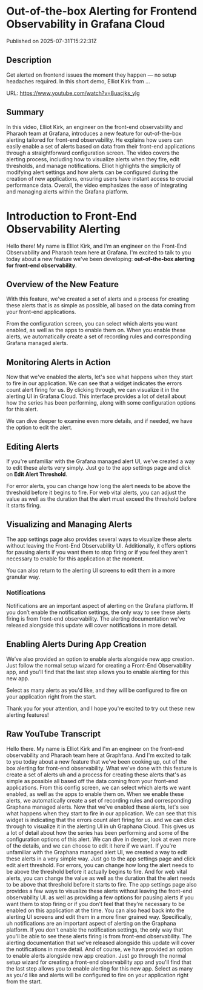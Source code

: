 # Out-of-the-box Alerting for Frontend Observability in Grafana Cloud

Published on 2025-07-31T15:22:31Z

## Description

Get alerted on frontend issues the moment they happen — no setup headaches required. In this short demo, Elliot Kirk from ...

URL: https://www.youtube.com/watch?v=8uacjks_ylg

## Summary

In this video, Elliot Kirk, an engineer on the front-end observability and Pharaoh team at Grafana, introduces a new feature for out-of-the-box alerting tailored for front-end observability. He explains how users can easily enable a set of alerts based on data from their front-end applications through a straightforward configuration screen. The video covers the alerting process, including how to visualize alerts when they fire, edit thresholds, and manage notifications. Elliot highlights the simplicity of modifying alert settings and how alerts can be configured during the creation of new applications, ensuring users have instant access to crucial performance data. Overall, the video emphasizes the ease of integrating and managing alerts within the Grafana platform.

# Introduction to Front-End Observability Alerting

Hello there! My name is Elliot Kirk, and I'm an engineer on the Front-End Observability and Pharaoh team here at Grafana. I'm excited to talk to you today about a new feature we've been developing: **out-of-the-box alerting for front-end observability**.

## Overview of the New Feature

With this feature, we've created a set of alerts and a process for creating these alerts that is as simple as possible, all based on the data coming from your front-end applications. 

From the configuration screen, you can select which alerts you want enabled, as well as the apps to enable them on. When you enable these alerts, we automatically create a set of recording rules and corresponding Grafana managed alerts.

## Monitoring Alerts in Action

Now that we've enabled the alerts, let's see what happens when they start to fire in our application. We can see that a widget indicates the errors count alert firing for us. By clicking through, we can visualize it in the alerting UI in Grafana Cloud. This interface provides a lot of detail about how the series has been performing, along with some configuration options for this alert.

We can dive deeper to examine even more details, and if needed, we have the option to edit the alert.

## Editing Alerts

If you're unfamiliar with the Grafana managed alert UI, we’ve created a way to edit these alerts very simply. Just go to the app settings page and click on **Edit Alert Threshold**. 

For error alerts, you can change how long the alert needs to be above the threshold before it begins to fire. For web vital alerts, you can adjust the value as well as the duration that the alert must exceed the threshold before it starts firing.

## Visualizing and Managing Alerts

The app settings page also provides several ways to visualize these alerts without leaving the Front-End Observability UI. Additionally, it offers options for pausing alerts if you want them to stop firing or if you feel they aren't necessary to enable for this application at the moment.

You can also return to the alerting UI screens to edit them in a more granular way. 

### Notifications

Notifications are an important aspect of alerting on the Grafana platform. If you don’t enable the notification settings, the only way to see these alerts firing is from front-end observability. The alerting documentation we've released alongside this update will cover notifications in more detail.

## Enabling Alerts During App Creation

We’ve also provided an option to enable alerts alongside new app creation. Just follow the normal setup wizard for creating a Front-End Observability app, and you’ll find that the last step allows you to enable alerting for this new app. 

Select as many alerts as you'd like, and they will be configured to fire on your application right from the start.

Thank you for your attention, and I hope you're excited to try out these new alerting features!

## Raw YouTube Transcript

Hello there. My name is Elliot Kirk and I'm an engineer on the front-end observability and Pharaoh team here at Graphfana. And I'm excited to talk to you today about a new feature that we've been cooking up, out of the box alerting for front-end observability. What we've done with this feature is create a set of alerts uh and a process for creating these alerts that's as simple as possible all based off the data coming from your front-end applications. From this config screen, we can select which alerts we want enabled, as well as the apps to enable them on. When we enable these alerts, we automatically create a set of recording rules and corresponding Graphana managed alerts. Now that we've enabled these alerts, let's see what happens when they start to fire in our application. We can see that this widget is indicating that the errors count alert firing for us. and we can click through to visualize it in the alerting UI in uh Graphana Cloud. This gives us a lot of detail about how the series has been performing and some of the configuration options of this alert. We can dive in deeper, look at even more of the details, and we can choose to edit it here if we want. If you're unfamiliar with the Graphana managed alert UI, we created a way to edit these alerts in a very simple way. Just go to the app settings page and click edit alert threshold. For errors, you can change how long the alert needs to be above the threshold before it actually begins to fire. And for web vital alerts, you can change the value as well as the duration that the alert needs to be above that threshold before it starts to fire. The app settings page also provides a few ways to visualize these alerts without leaving the front-end observability UI. as well as providing a few options for pausing alerts if you want them to stop firing or if you don't feel that they're necessary to be enabled on this application at the time. You can also head back into the alerting UI screens and edit them in a more finer grained way. Specifically, uh notifications are an important aspect of alerting on the Graphana platform. If you don't enable the notification settings, the only way that you'll be able to see these alerts firing is from front-end observability. The alerting documentation that we've released alongside this update will cover the notifications in more detail. And of course, we have provided an option to enable alerts alongside new app creation. Just go through the normal setup wizard for creating a front-end observability app and you'll find that the last step allows you to enable alerting for this new app. Select as many as you'd like and alerts will be configured to fire on your application right from the start.

